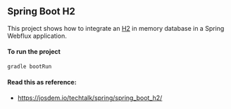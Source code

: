 Spring Boot H2
----------------------------------------

This project shows how to integrate an [H2](https://www.h2database.com/html/main.html) in memory database in a Spring Webflux application.

#### To run the project

```bash
gradle bootRun
```

#### Read this as reference:

* https://josdem.io/techtalk/spring/spring_boot_h2/
